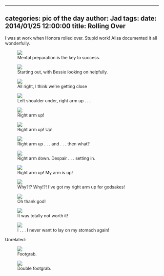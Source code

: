 
---
categories: pic of the day
author: Jad
tags: 
date: 2014/01/25 12:00:00
title: Rolling Over
---
I was at work when Honora rolled over.  Stupid work!  Alisa documented it all wonderfully.
<figure>
<img src="/img/2014/01/25/img_6636_medium.jpg" />
<figcaption>Mental preparation is the key to success.</figcaption>
</figure>


<figure>
<img src="/img/2014/01/25/img_6637_medium.jpg" />
<figcaption>Starting out, with Bessie looking on helpfully.</figcaption>
</figure>

<figure>
<img src="/img/2014/01/25/img_6639_medium.jpg" />
<figcaption>All right, I think we're getting close</figcaption>
</figure>


<figure>
<img src="/img/2014/01/25/img_6638_medium.jpg" />
<figcaption>Left shoulder under, right arm up . . .</figcaption>
</figure>
<figure>
<img src="/img/2014/01/25/img_6648_medium.jpg" />
<figcaption>Right arm up!</figcaption>
</figure>


<figure>
<img src="/img/2014/01/25/img_6644_medium.jpg" />
<figcaption>Right arm up!  Up!</figcaption>
</figure>


<figure>
<img src="/img/2014/01/25/img_6654_medium.jpg" />
<figcaption>Right arm up . . . and . . . then what?</figcaption>
</figure>


<figure>
<img src="/img/2014/01/25/img_6657_medium.jpg" />
<figcaption>Right arm down.  Despair . . . setting in.</figcaption>
</figure>

<figure>
<img src="/img/2014/01/25/img_6658_medium.jpg" />
<figcaption>Right arm up!  My arm is up!</figcaption>
</figure>


<figure>
<img src="/img/2014/01/25/img_6656_medium.jpg" />
<figcaption>Why?!?  Why!?!  I've got my right arm up for godsakes!</figcaption>
</figure>


<figure>
<img src="/img/2014/01/25/img_6659_medium.jpg" />
<figcaption>Oh thank god!</figcaption>
</figure>
<figure>
<img src="/img/2014/01/25/img_6660_medium.jpg" />
<figcaption>It was totally not worth it!</figcaption>
</figure>
<figure>
<img src="/img/2014/01/25/img_6664_medium.jpg" />
<figcaption>I . . . I never want to lay on my stomach again!</figcaption>
</figure>

Unrelated:
<figure>
<img src="/img/2014/01/25/img_6575_medium.jpg" />
<figcaption>Footgrab.</figcaption>
</figure>

<figure>
<img src="/img/2014/01/25/img_6558_medium.jpg" />
<figcaption>Double footgrab.</figcaption>
</figure>

